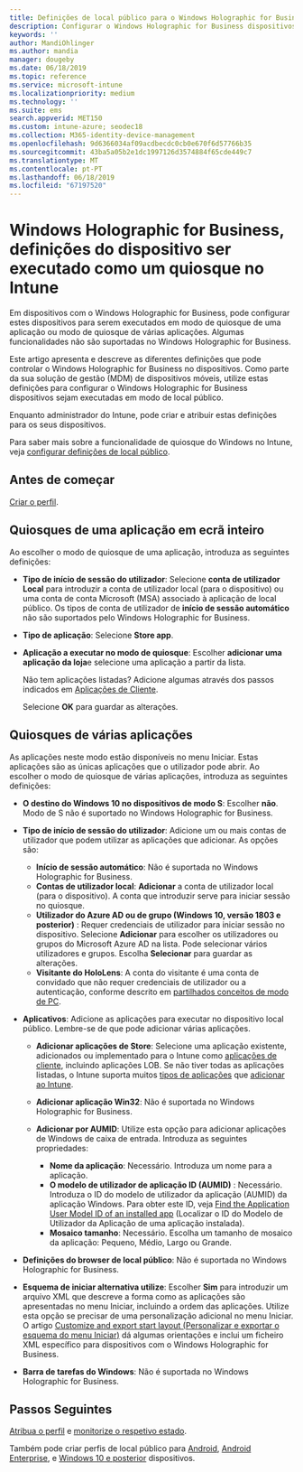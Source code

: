 ```yaml
---
title: Definições de local público para o Windows Holographic for Business no Microsoft Intune – Azure | Documentos da Microsoft
description: Configurar o Windows Holographic for Business dispositivos como quiosques de aplicação única e várias aplicações, personalizar o menu Iniciar, adicionar aplicações, mostrar a barra de tarefas e configurar um navegador da web no Microsoft Intune.
keywords: ''
author: MandiOhlinger
ms.author: mandia
manager: dougeby
ms.date: 06/18/2019
ms.topic: reference
ms.service: microsoft-intune
ms.localizationpriority: medium
ms.technology: ''
ms.suite: ems
search.appverid: MET150
ms.custom: intune-azure; seodec18
ms.collection: M365-identity-device-management
ms.openlocfilehash: 9d6366034af09acdbecdc0cb0e670f6d57766b35
ms.sourcegitcommit: 43ba5a05b2e1dc1997126d3574884f65cde449c7
ms.translationtype: MT
ms.contentlocale: pt-PT
ms.lasthandoff: 06/18/2019
ms.locfileid: "67197520"
---
```

# <a name="windows-holographic-for-business-device-settings-to-run-as-a-kiosk-in-intune"></a>Windows Holographic for Business, definições do dispositivo ser executado como um quiosque no Intune

Em dispositivos com o Windows Holographic for Business, pode configurar estes dispositivos para serem executados em modo de quiosque de uma aplicação ou modo de quiosque de várias aplicações. Algumas funcionalidades não são suportadas no Windows Holographic for Business.

Este artigo apresenta e descreve as diferentes definições que pode controlar o Windows Holographic for Business no dispositivos. Como parte da sua solução de gestão (MDM) de dispositivos móveis, utilize estas definições para configurar o Windows Holographic for Business dispositivos sejam executadas em modo de local público.

Enquanto administrador do Intune, pode criar e atribuir estas definições para os seus dispositivos.

Para saber mais sobre a funcionalidade de quiosque do Windows no Intune, veja [configurar definições de local público](kiosk-settings.md).

## <a name="before-you-begin"></a>Antes de começar

[Criar o perfil](kiosk-settings.md#create-the-profile).

## <a name="single-full-screen-app-kiosks"></a>Quiosques de uma aplicação em ecrã inteiro

Ao escolher o modo de quiosque de uma aplicação, introduza as seguintes definições:

- **Tipo de início de sessão do utilizador**: Selecione **conta de utilizador Local** para introduzir a conta de utilizador local (para o dispositivo) ou uma conta de conta Microsoft (MSA) associado à aplicação de local público. Os tipos de conta de utilizador de **início de sessão automático** não são suportados pelo Windows Holographic for Business.

- **Tipo de aplicação**: Selecione **Store app**.

- **Aplicação a executar no modo de quiosque**: Escolher **adicionar uma aplicação da loja**e selecione uma aplicação a partir da lista.

    Não tem aplicações listadas? Adicione algumas através dos passos indicados em [Aplicações de Cliente](apps-add.md).

    Selecione **OK** para guardar as alterações.

## <a name="multi-app-kiosks"></a>Quiosques de várias aplicações

As aplicações neste modo estão disponíveis no menu Iniciar. Estas aplicações são as únicas aplicações que o utilizador pode abrir. Ao escolher o modo de quiosque de várias aplicações, introduza as seguintes definições:

- **O destino do Windows 10 no dispositivos de modo S**: Escolher **não**. Modo de S não é suportado no Windows Holographic for Business.

- **Tipo de início de sessão do utilizador**: Adicione um ou mais contas de utilizador que podem utilizar as aplicações que adicionar. As opções são: 

  - **Início de sessão automático**: Não é suportada no Windows Holographic for Business.
  - **Contas de utilizador local**: **Adicionar** a conta de utilizador local (para o dispositivo). A conta que introduzir serve para iniciar sessão no quiosque.
  - **Utilizador do Azure AD ou de grupo (Windows 10, versão 1803 e posterior)** : Requer credenciais de utilizador para iniciar sessão no dispositivo. Selecione **Adicionar** para escolher os utilizadores ou grupos do Microsoft Azure AD na lista. Pode selecionar vários utilizadores e grupos. Escolha **Selecionar** para guardar as alterações.
  - **Visitante do HoloLens**: A conta do visitante é uma conta de convidado que não requer credenciais de utilizador ou a autenticação, conforme descrito em [partilhados conceitos de modo de PC](https://docs.microsoft.com/windows/configuration/set-up-shared-or-guest-pc#shared-pc-mode-concepts).

- **Aplicativos**: Adicione as aplicações para executar no dispositivo local público. Lembre-se de que pode adicionar várias aplicações.

  - **Adicionar aplicações de Store**: Selecione uma aplicação existente, adicionados ou implementado para o Intune como [aplicações de cliente](apps-add.md), incluindo aplicações LOB. Se não tiver todas as aplicações listadas, o Intune suporta muitos [tipos de aplicações](apps-add.md) que [adicionar ao Intune](store-apps-windows.md).
  - **Adicionar aplicação Win32**: Não é suportada no Windows Holographic for Business.
  - **Adicionar por AUMID**: Utilize esta opção para adicionar aplicações de Windows de caixa de entrada. Introduza as seguintes propriedades: 

    - **Nome da aplicação**: Necessário. Introduza um nome para a aplicação.
    - **O modelo de utilizador de aplicação ID (AUMID)** : Necessário. Introduza o ID do modelo de utilizador da aplicação (AUMID) da aplicação Windows. Para obter este ID, veja [Find the Application User Model ID of an installed app](https://docs.microsoft.com/windows-hardware/customize/enterprise/find-the-application-user-model-id-of-an-installed-app) (Localizar o ID do Modelo de Utilizador da Aplicação de uma aplicação instalada).
    - **Mosaico tamanho**: Necessário. Escolha um tamanho de mosaico da aplicação: Pequeno, Médio, Largo ou Grande.

- **Definições do browser de local público**: Não é suportada no Windows Holographic for Business.

- **Esquema de iniciar alternativa utilize**: Escolher **Sim** para introduzir um arquivo XML que descreve a forma como as aplicações são apresentadas no menu Iniciar, incluindo a ordem das aplicações. Utilize esta opção se precisar de uma personalização adicional no menu Iniciar. O artigo [Customize and export start layout (Personalizar e exportar o esquema do menu Iniciar)](https://docs.microsoft.com/hololens/hololens-kiosk#start-layout-for-hololens) dá algumas orientações e inclui um ficheiro XML específico para dispositivos com o Windows Holographic for Business.

- **Barra de tarefas do Windows**: Não é suportada no Windows Holographic for Business.

## <a name="next-steps"></a>Passos Seguintes

[Atribua o perfil](device-profile-assign.md) e [monitorize o respetivo estado](device-profile-monitor.md).

Também pode criar perfis de local público para [Android](device-restrictions-android.md#kiosk), [Android Enterprise](device-restrictions-android-for-work.md#dedicated-device-settings), e [Windows 10 e posterior](kiosk-settings-windows.md) dispositivos.
